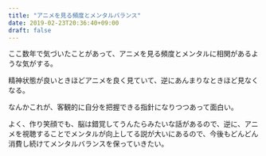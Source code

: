 ```yaml
---
title: "アニメを見る頻度とメンタルバランス"
date: 2019-02-23T20:36:40+09:00
draft: false
---
```


ここ数年で気づいたことがあって、アニメを見る頻度とメンタルに相関があるような気がする。

精神状態が良いときほどアニメを良く見ていて、逆にあんまりなときほど見なくなる。

なんかこれが、客観的に自分を把握できる指針になりつつあって面白い。

よく、作り笑顔でも、脳は錯覚してうんたらみたいな話があるので、逆に、アニメを視聴することでメンタルが向上してる説が大いにあるので、今後もどんどん消費し続けてメンタルバランスを保っていきたい。



